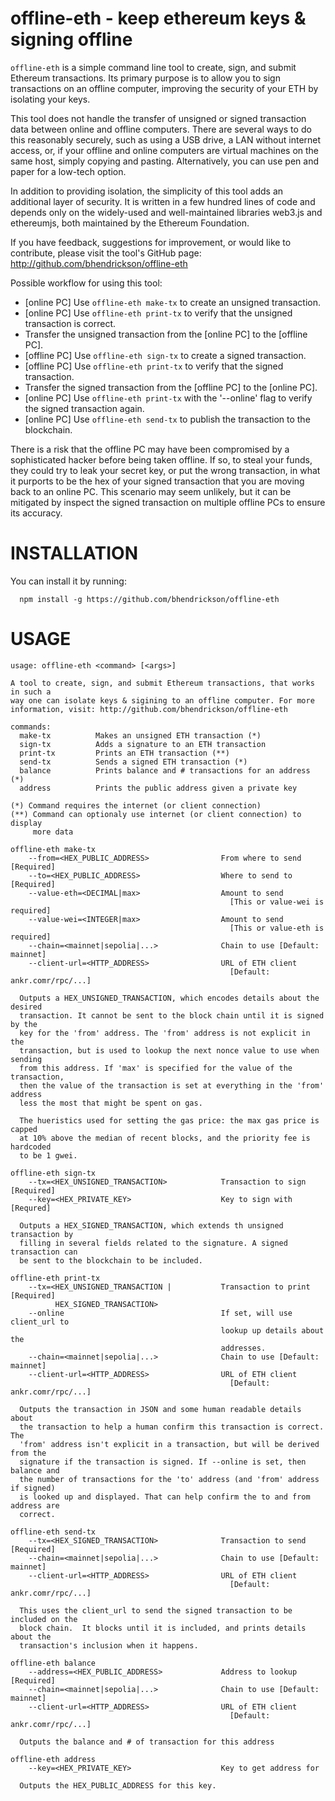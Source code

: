 offline-eth - keep ethereum keys & signing offline
==================================================

`offline-eth` is a simple command line tool to create, sign, and submit Ethereum
transactions. Its primary purpose is to allow you to sign transactions on an
offline computer, improving the security of your ETH by isolating your keys.

This tool does not handle the transfer of unsigned or signed transaction data
between online and offline computers. There are several ways to do this
reasonably securely, such as using a USB drive, a LAN without internet access,
or, if your offline and online computers are virtual machines on the same
host, simply copying and pasting. Alternatively, you can use pen and paper for a
low-tech option.

In addition to providing isolation, the simplicity of this tool adds an
additional layer of security. It is written in a few hundred lines of code and
depends only on the widely-used and well-maintained libraries web3.js and
ethereumjs, both maintained by the Ethereum Foundation.

If you have feedback, suggestions for improvement, or would like to contribute,
please visit the tool's GitHub page:
http://github.com/bhendrickson/offline-eth

Possible workflow for using this tool:
  * [online PC] Use `offline-eth make-tx` to create an unsigned transaction.
  * [online PC] Use `offline-eth print-tx` to verify that the unsigned
    transaction is correct.
  * Transfer the unsigned transaction from the [online PC] to the [offline PC].
  * [offline PC] Use `offline-eth sign-tx` to create a signed transaction.
  * [offline PC] Use `offline-eth print-tx` to verify that the signed
    transaction.
  * Transfer the signed transaction from the [offline PC] to the [online PC].
  * [online PC] Use `offline-eth print-tx` with the '--online' flag to verify
    the signed transaction again.
  * [online PC] Use `offline-eth send-tx` to publish the transaction to the
    blockchain.

There is a risk that the offline PC may have been compromised by a sophisticated
hacker before being taken offline. If so, to steal your funds, they could try to
leak your secret key, or put the wrong transaction, in what it purports to be
the hex of your signed transaction that you are moving back to an online PC.
This scenario may seem unlikely, but it can be mitigated by inspect the signed
transaction on multiple offline PCs to ensure its accuracy.

INSTALLATION
============

You can install it by running:
````
  npm install -g https://github.com/bhendrickson/offline-eth
````

USAGE
=====
````
usage: offline-eth <command> [<args>]

A tool to create, sign, and submit Ethereum transactions, that works in such a
way one can isolate keys & sigining to an offline computer. For more
information, visit: http://github.com/bhendrickson/offline-eth

commands:
  make-tx          Makes an unsigned ETH transaction (*)
  sign-tx          Adds a signature to an ETH transaction
  print-tx         Prints an ETH transaction (**)
  send-tx          Sends a signed ETH transaction (*)
  balance          Prints balance and # transactions for an address (*)
  address          Prints the public address given a private key

(*) Command requires the internet (or client connection)
(**) Command can optionaly use internet (or client connection) to display
     more data

offline-eth make-tx
    --from=<HEX_PUBLIC_ADDRESS>                From where to send [Required]
    --to=<HEX_PUBLIC_ADDRESS>                  Where to send to [Required]
    --value-eth=<DECIMAL|max>                  Amount to send
                                                 [This or value-wei is required]
    --value-wei=<INTEGER|max>                  Amount to send
                                                 [This or value-eth is required]
    --chain=<mainnet|sepolia|...>              Chain to use [Default: mainnet]
    --client-url=<HTTP_ADDRESS>                URL of ETH client
                                                 [Default: ankr.comr/rpc/...]

  Outputs a HEX_UNSIGNED_TRANSACTION, which encodes details about the desired
  transaction. It cannot be sent to the block chain until it is signed by the
  key for the 'from' address. The 'from' address is not explicit in the
  transaction, but is used to lookup the next nonce value to use when sending
  from this address. If 'max' is specified for the value of the transaction,
  then the value of the transaction is set at everything in the 'from' address
  less the most that might be spent on gas.

  The hueristics used for setting the gas price: the max gas price is capped
  at 10% above the median of recent blocks, and the priority fee is hardcoded
  to be 1 gwei.

offline-eth sign-tx
    --tx=<HEX_UNSIGNED_TRANSACTION>            Transaction to sign [Required]
    --key=<HEX_PRIVATE_KEY>                    Key to sign with [Requred]

  Outputs a HEX_SIGNED_TRANSACTION, which extends th unsigned transaction by
  filling in several fields related to the signature. A signed transaction can
  be sent to the blockchain to be included.

offline-eth print-tx
    --tx=<HEX_UNSIGNED_TRANSACTION |           Transaction to print [Required]
          HEX_SIGNED_TRANSACTION>
    --online                                   If set, will use client_url to
                                               lookup up details about the
                                               addresses.
    --chain=<mainnet|sepolia|...>              Chain to use [Default: mainnet]
    --client-url=<HTTP_ADDRESS>                URL of ETH client
                                                 [Default: ankr.comr/rpc/...]

  Outputs the transaction in JSON and some human readable details about
  the transaction to help a human confirm this transaction is correct. The
  'from' address isn't explicit in a transaction, but will be derived from the
  signature if the transaction is signed. If --online is set, then balance and
  the number of transactions for the 'to' address (and 'from' address if signed)
  is looked up and displayed. That can help confirm the to and from address are
  correct.

offline-eth send-tx
    --tx=<HEX_SIGNED_TRANSACTION>              Transaction to send [Required]
    --chain=<mainnet|sepolia|...>              Chain to use [Default: mainnet]
    --client-url=<HTTP_ADDRESS>                URL of ETH client
                                                 [Default: ankr.comr/rpc/...]

  This uses the client_url to send the signed transaction to be included on the
  block chain.  It blocks until it is included, and prints details about the
  transaction's inclusion when it happens.

offline-eth balance
    --address=<HEX_PUBLIC_ADDRESS>             Address to lookup [Required]
    --chain=<mainnet|sepolia|...>              Chain to use [Default: mainnet]
    --client-url=<HTTP_ADDRESS>                URL of ETH client
                                                 [Default: ankr.comr/rpc/...]

  Outputs the balance and # of transaction for this address

offline-eth address
    --key=<HEX_PRIVATE_KEY>                    Key to get address for

  Outputs the HEX_PUBLIC_ADDRESS for this key.
````
